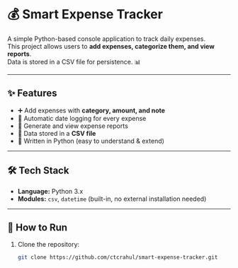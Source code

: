 
# 💰 Smart Expense Tracker

A simple Python-based console application to track daily expenses.  
This project allows users to **add expenses, categorize them, and view reports**.  
Data is stored in a CSV file for persistence. 📊

---

## ✨ Features
- ➕ Add expenses with **category, amount, and note**  
- 📅 Automatic date logging for every expense  
- 📑 Generate and view expense reports  
- 💾 Data stored in a **CSV file**  
- 🐍 Written in Python (easy to understand & extend)

---

## 🛠️ Tech Stack
- **Language:** Python 3.x  
- **Modules:** `csv`, `datetime` (built-in, no external installation needed)

---

## 🚀 How to Run
1. Clone the repository:
   ```bash
   git clone https://github.com/ctcrahul/smart-expense-tracker.git
